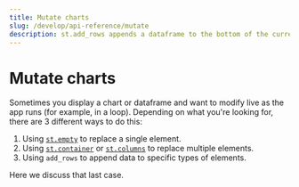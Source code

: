 ```yaml
---
title: Mutate charts
slug: /develop/api-reference/mutate
description: st.add_rows appends a dataframe to the bottom of the current one in certain elements, for optimized data updates.
---
```


# Mutate charts

Sometimes you display a chart or dataframe and want to modify live as the app
runs (for example, in a loop). Depending on what you're looking for, there are 3 different ways to
do this:

1. Using [`st.empty`](/develop/api-reference/layout/st.empty) to replace a single element.
2. Using [`st.container`](/develop/api-reference/layout/st.container) or
   [`st.columns`](/develop/api-reference/layout/st.columns) to replace multiple elements.
3. Using `add_rows` to append data to specific types of elements.

Here we discuss that last case.

<Autofunction function="DeltaGenerator.add_rows" />
